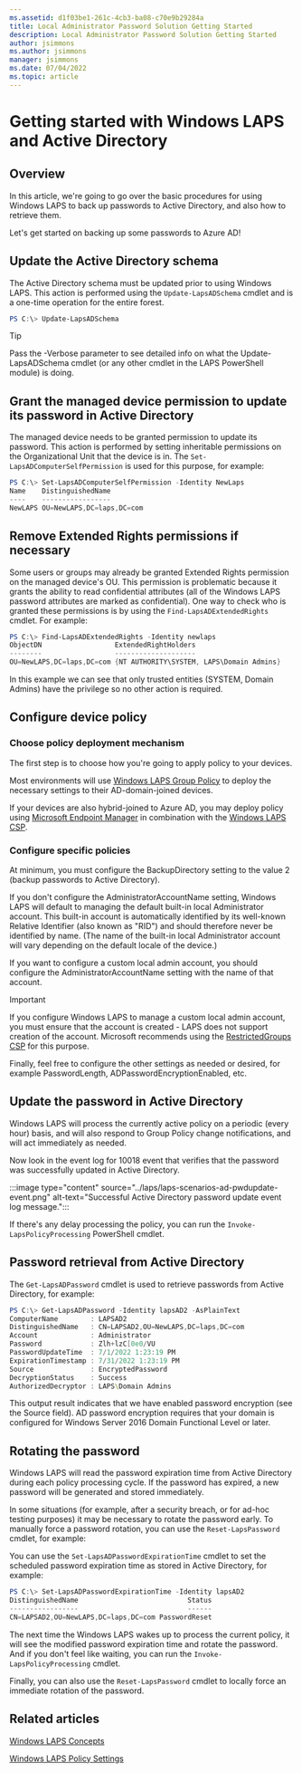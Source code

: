```yaml
---
ms.assetid: d1f03be1-261c-4cb3-ba08-c70e9b29284a
title: Local Administrator Password Solution Getting Started
description: Local Administrator Password Solution Getting Started
author: jsimmons
ms.author: jsimmons
manager: jsimmons
ms.date: 07/04/2022
ms.topic: article
---
```


# Getting started with Windows LAPS and Active Directory

## Overview

In this article, we're going to go over the basic procedures for using Windows LAPS to back up passwords to Active Directory, and also how to retrieve them.

Let's get started on backing up some passwords to Azure AD!

## Update the Active Directory schema

The Active Directory schema must be updated prior to using Windows LAPS. This action is performed using the `Update-LapsADSchema` cmdlet and is a one-time operation for the entire forest.

```PowerShell
PS C:\> Update-LapsADSchema
```

> [!TIP]
> Pass the -Verbose parameter to see detailed info on what the Update-LapsADSchema cmdlet (or any other cmdlet in the LAPS PowerShell module) is doing.

## Grant the managed device permission to update its password in Active Directory

The managed device needs to be granted permission to update its password. This action is performed by setting inheritable permissions on the Organizational Unit that the device is in. The `Set-LapsADComputerSelfPermission` is used for this purpose, for example:

```PowerShell
PS C:\> Set-LapsADComputerSelfPermission -Identity NewLaps
Name    DistinguishedName
----    -----------------
NewLAPS OU=NewLAPS,DC=laps,DC=com
```

## Remove Extended Rights permissions if necessary

Some users or groups may already be granted Extended Rights permission on the managed device's OU. This permission is problematic because it grants the ability to read confidential attributes (all of the Windows LAPS password attributes are marked as confidential). One way to check who is granted these permissions is by using the `Find-LapsADExtendedRights` cmdlet. For example:

```PowerShell
PS C:\> Find-LapsADExtendedRights -Identity newlaps
ObjectDN                  ExtendedRightHolders
--------                  --------------------
OU=NewLAPS,DC=laps,DC=com {NT AUTHORITY\SYSTEM, LAPS\Domain Admins}
```

In this example we can see that only trusted entities (SYSTEM, Domain Admins) have the privilege so no other action is required.

## Configure device policy

### Choose policy deployment mechanism

The first step is to choose how you're going to apply policy to your devices.

Most environments will use [Windows LAPS Group Policy](../laps/laps-management-policysettings.md#laps-group-policy) to deploy the necessary settings to their AD-domain-joined devices.

If your devices are also hybrid-joined to Azure AD, you may deploy policy using [Microsoft Endpoint Manager](/mem/endpoint-manager-overview.md) in combination with the [Windows LAPS CSP](/windows/client-management/mdm/laps-csp.md).

### Configure specific policies

At minimum, you must configure the BackupDirectory setting to the value 2 (backup passwords to Active Directory).

If you don't configure the AdministratorAccountName setting, Windows LAPS will default to managing the default built-in local Administrator account. This built-in account is automatically identified by its well-known Relative Identifier (also known as "RID") and should therefore never be identified by name. (The name of the built-in local Administrator account will vary depending on the default locale of the device.)

If you want to configure a custom local admin account, you should configure the AdministratorAccountName setting with the name of that account.

> [!IMPORTANT]
> If you configure Windows LAPS to manage a custom local admin account, you must ensure that the account is created - LAPS does not support creation of the account. Microsoft recommends using the [RestrictedGroups CSP](/windows/client-management/mdm/policy-csp-restrictedgroups.md) for this purpose.

Finally, feel free to configure the other settings as needed or desired, for example PasswordLength, ADPasswordEncryptionEnabled, etc.

## Update the password in Active Directory

Windows LAPS will process the currently active policy on a periodic (every hour) basis, and will also respond to Group Policy change notifications, and will act immediately as needed.

Now look in the event log for 10018 event that verifies that the password was successfully updated in Active Directory.

:::image type="content" source="../laps/laps-scenarios-ad-pwdupdate-event.png" alt-text="Successful Active Directory password update event log message.":::

If there's any delay processing the policy, you can run the `Invoke-LapsPolicyProcessing` PowerShell cmdlet.

## Password retrieval from Active Directory

The `Get-LapsADPassword` cmdlet is used to retrieve passwords from Active Directory, for example:

```PowerShell
PS C:\> Get-LapsADPassword -Identity lapsAD2 -AsPlainText
ComputerName        : LAPSAD2
DistinguishedName   : CN=LAPSAD2,OU=NewLAPS,DC=laps,DC=com
Account             : Administrator
Password            : Zlh+lzC[0e0/VU
PasswordUpdateTime  : 7/1/2022 1:23:19 PM
ExpirationTimestamp : 7/31/2022 1:23:19 PM
Source              : EncryptedPassword
DecryptionStatus    : Success
AuthorizedDecryptor : LAPS\Domain Admins
```

This output result indicates that we have enabled password encryption (see the Source field). AD password encryption requires that your domain is configured for Windows Server 2016 Domain Functional Level or later.

## Rotating the password

Windows LAPS will read the password expiration time from Active Directory during each policy processing cycle. If the password has expired, a new password will be generated and stored immediately.

In some situations (for example, after a security breach, or for ad-hoc testing purposes) it may be necessary to rotate the password early. To manually force a password rotation, you can use the `Reset-LapsPassword` cmdlet, for example:

You can use the `Set-LapsADPasswordExpirationTime` cmdlet to set the scheduled password expiration time as stored in Active Directory, for example:

```PowerShell
PS C:\> Set-LapsADPasswordExpirationTime -Identity lapsAD2
DistinguishedName                           Status
-----------------                           ------
CN=LAPSAD2,OU=NewLAPS,DC=laps,DC=com PasswordReset
```

The next time the Windows LAPS wakes up to process the current policy, it will see the modified password expiration time and rotate the password. And if you don't feel like waiting, you can run the `Invoke-LapsPolicyProcessing` cmdlet.

Finally, you can also use the `Reset-LapsPassword` cmdlet to locally force an immediate rotation of the password.

## Related articles

[Windows LAPS Concepts](../laps/laps-concepts.md)

[Windows LAPS Policy Settings](../laps/laps-management-policysettings.md)
